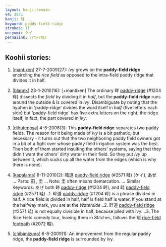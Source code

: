 ```yaml
---
layout: kanji-remain
v4: 2571
kanji: 畦
keyword: paddy-field ridge
strokes: 11
on-yomi: ケイ
permalink: /rtk/畦/
---
```


## Koohii stories: 

1) [<a href="http://kanji.koohii.com/profile/mantixen">mantixen</a>] 27-7-2009(27): <em>Ivy</em> grows on the<strong> paddy-field ridge</strong> encircling the <em>rice field</em> as opposed to the intra-field paddy ridge that divides it in half.

2) [<a href="http://kanji.koohii.com/profile/blannk">blannk</a>] 23-1-2010(16): [+mantixen] The ordinary 畔 <a href="http://kanji.koohii.com/study/kanji/1204">paddy-ridge</a> (#1204 畔) dissects the <em>field</em> by dividing it in <em>half</em>, but the<strong> paddy-field ridge</strong> runs around the outside &amp; is covered in <em>ivy</em>. Disambiguate by noting that the hyphen in &#039;paddy-ridge&#039; divides the word itself in <em>half</em> (five letters each side) but &#039;paddy-field ridge&#039; has five extra letters on the right, the ridge itself, in fact, the part covered in <em>ivy</em>.

3) [<a href="http://kanji.koohii.com/profile/dihutenosa">dihutenosa</a>] 4-8-2008(3): This<strong> paddy-field ridge</strong> separates two paddy fields. The reason for it being made of <em>ivy</em> is a bit pathetic, but necessary - it turns out that the two neighboring paddy field owners got in a bit of a fight over whose paddy field irrigation system was the best. Then both of them started insulting the others&#039; systems, saying that they didn&#039;t want the others&#039; dirty water in their field. So they put <em>ivy</em> up between it, which sucks up all the water from the edges (which is why there is none).

4) [<a href="http://kanji.koohii.com/profile/kapalama">kapalama</a>] 8-11-2010(2): 畦道 <a href="http://kanji.koohii.com/study/kanji/2571">paddy-field ridge</a> (#2571 畦) (ケイ), あぜ ... Parts: 田 , 圭 ... Note: 圭 often means demarcation. ... Similar Keywords: あぜ both 畔 <a href="http://kanji.koohii.com/study/kanji/1204">paddy-ridge</a> (#1204 畔), and 畦 <a href="http://kanji.koohii.com/study/kanji/2571">paddy-field ridge</a> (#2571 畦) ..1. 畔道 <a href="http://kanji.koohii.com/study/kanji/1204">paddy-ridge</a> (#1204 畔) is a phrase divided in half. A rice field is divided in half, half is field half is water. If you stand at the halfway mark, you are at the <em>Waterside</em> ..2. 畦道 <a href="http://kanji.koohii.com/study/kanji/2571">paddy-field ridge</a> (#2571 畦) is not equally divisible in half, because piled with ivy. ..3. The Rice Field comedy tour, leaving them in Stitches, follows the 畷 <a href="http://kanji.koohii.com/study/kanji/2072">rice-field footpath</a> (#2072 畷).

5) [<a href="http://kanji.koohii.com/profile/chibimizuno">chibimizuno</a>] 6-8-2009(1): An improvement from the regular paddy ridge, the<strong> paddy-field ridge</strong> is surrounded by ivy.

